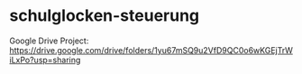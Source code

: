 # schulglocken-steuerung
Google Drive Project:    
https://drive.google.com/drive/folders/1yu67mSQ9u2VfD9QC0o6wKGEjTrWiLxPo?usp=sharing